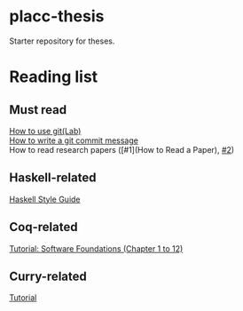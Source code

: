 # placc-thesis

Starter repository for theses.

# Reading list

## Must read

[How to use git(Lab)](https://docs.gitlab.com/ee/gitlab-basics/)  
[How to write a git commit message](https://chris.beams.io/posts/git-commit/)  
How to read research papers ([#1](How to Read a Paper), [#2](https://pages.cpsc.ucalgary.ca/~pwlfong/Pub/inroads2009.pdf))  

## Haskell-related

[Haskell Style Guide](https://github.com/tibbe/haskell-style-guide/blob/master/haskell-style.md)  

## Coq-related

[Tutorial: Software Foundations (Chapter 1 to 12)](https://softwarefoundations.cis.upenn.edu/lf-current/toc.html)  

## Curry-related

[Tutorial](http://www-ps.informatik.uni-kiel.de/currywiki/_media/documentation/tutorial.pdf)  
